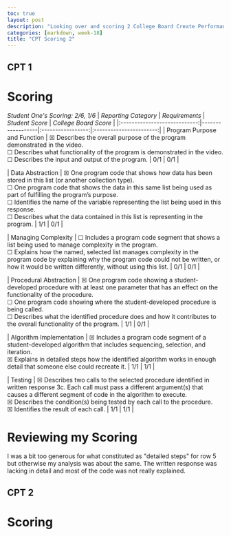 ```yaml
---
toc: true
layout: post
description: "Looking over and scoring 2 College Board Create Performance Tasks"
categories: [markdown, week-18]
title: "CPT Scoring 2"
---
```


## CPT 1

# Scoring

*Student One's Scoring: 2/6, 1/6*
|    *Reporting Category*    | *Requirements* | *Student Score* | *College Board Score* |
|:----------------------------:|------------------|:-----------------:|:-----------------------:|
| Program Purpose and Function |  ☒ Describes the overall purpose of the program demonstrated in the video.<br>☐ Describes what functionality of the program is demonstrated in the video.<br>☐ Describes the input and output of the program.     |          0/1         |            0/1           |

|       Data Abstraction       |  ☒ One program code that shows how data has been stored in this list (or another collection type).<br> ☐ One program code that shows the data in this same list being used as part of fulfilling the program’s purpose.<br> ☐ Identifies the name of the variable representing the list being used in this response.<br> ☐ Describes what the data contained in this list is representing in the program.             |     1/1              |            0/1           |

|      Managing Complexity     |  ☐ Includes a program code segment that shows a list being used to manage complexity in the program.<br> ☐ Explains how the named, selected list manages complexity in the program code by explaining why the program code could not be written, or how it would be written differently, without using this list.                |       0/1            |            0/1           |

|    Procedural Abstraction    |  ☒ One program code showing a student-developed procedure with at least one parameter that has an effect on the functionality of the procedure.<br> ☐ One program code showing where the student-developed procedure is being called.<br> ☐ Describes what the identified procedure does and how it contributes to the overall functionality of the program.                |        1/1           |            0/1           |

|   Algorithm Implementation   |  ☒ Includes a program code segment of a student-developed algorithm that includes sequencing, selection, and iteration.<br> ☒ Explains in detailed steps how the identified algorithm works in enough detail that someone else could recreate it.                |        1/1           |            1/1           |

|            Testing           |  ☒ Describes two calls to the selected procedure identified in written response 3c. Each call must pass a different argument(s) that causes a different segment of code in the algorithm to execute.<br> ☒ Describes the condition(s) being tested by each call to the procedure.<br> ☒ Identifies the result of each call.              |           1/1        |            1/1           |

# Reviewing my Scoring

I was a bit too generous for what constituted as "detailed steps" for row 5 but otherwise my analysis was about the same. The written response was lacking in detail and most of the code was not really explained.

## CPT 2

# Scoring
